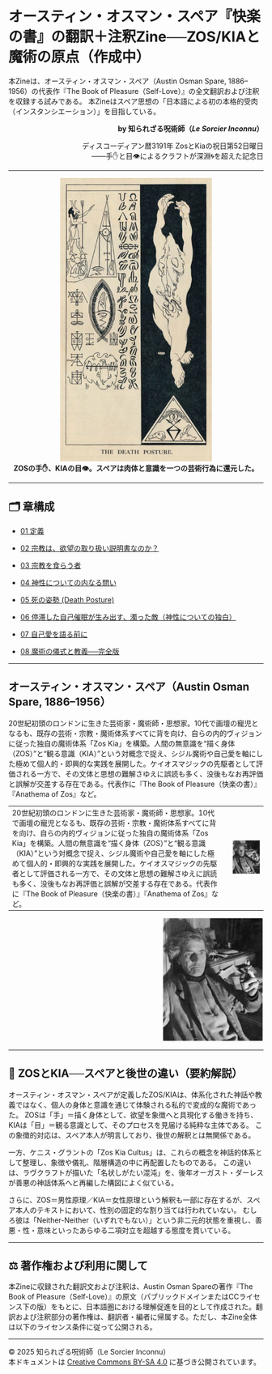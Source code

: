 # オースティン・オスマン・スペア『快楽の書』の翻訳＋注釈Zine──ZOS/KIAと魔術の原点（作成中）

本Zineは、オースティン・オスマン・スペア（Austin Osman Spare, 1886–1956）の代表作『The Book of Pleasure（Self-Love）』の全文翻訳および注釈を収録する試みである。
本Zineはスペア思想の「日本語による初の本格的受肉（インスタンシエーション）」を目指している。

<div align="right">

**by 知られざる呪術師（*Le Sorcier Inconnu*）**  

ディスコーディアン暦3191年 ZosとKiaの祝日第52日曜日  
――手✋と目👁によるクラフトが深淵🌀を超えた記念日  

</div>

---


<div align="center">
 <img src="death_posture.jpg" width="300">
</div>

<div align="center">
<b>ZOSの手✋、KIAの目👁。スペアは肉体と意識を一つの芸術行為に還元した。</b>
</div>

---


## 🗂 章構成
 
- [01 定義](01_definitions.md)

- [02 宗教は、欲望の取り扱い説明書なのか？](02_on_religion_and_faith.md)

- [03 宗教を食らう者](03_self_love_and_sigils.md)

- [04 神性についての内なる問い](04_kia_and_neither_neither.md)

- [05 死の姿勢 (Death Posture)](05_death_posture.md)

- [06 停滞した自己催眠が生み出す、濁った敵（神性についての独白）](06_soliloquy_on_godhead.md)

- [07 自己愛を語る前に](07_on_duality_and_ecstasy.md)

- [08 魔術の儀式と教義──完全版](08_closing_remarks.md)

---
## オースティン・オスマン・スペア（Austin Osman Spare, 1886–1956）
20世紀初頭のロンドンに生きた芸術家・魔術師・思想家。10代で画壇の寵児となるも、既存の芸術・宗教・魔術体系すべてに背を向け、自らの内的ヴィジョンに従った独自の魔術体系「Zos Kia」を構築。人間の無意識を“描く身体（ZOS）”と“観る意識（KIA）”という対概念で捉え、シジル魔術や自己愛を軸にした極めて個人的・即興的な実践を展開した。ケイオスマジックの先駆者として評価される一方で、その文体と思想の難解さゆえに誤読も多く、没後もなお再評価と誤解が交差する存在である。代表作に『The Book of Pleasure（快楽の書）』『Anathema of Zos』など。

<table> <tr> <td style="vertical-align:top; padding-right:20px;">
20世紀初頭のロンドンに生きた芸術家・魔術師・思想家。10代で画壇の寵児となるも、既存の芸術・宗教・魔術体系すべてに背を向け、自らの内的ヴィジョンに従った独自の魔術体系「Zos Kia」を構築。人間の無意識を“描く身体（ZOS）”と“観る意識（KIA）”という対概念で捉え、シジル魔術や自己愛を軸にした極めて個人的・即興的な実践を展開した。ケイオスマジックの先駆者として評価される一方で、その文体と思想の難解さゆえに誤読も多く、没後もなお再評価と誤解が交差する存在である。代表作に『The Book of Pleasure（快楽の書）』『Anathema of Zos』など。

</td> <td> <img src="spare_photo_relaxed_2.png" alt="Austin Osman Spare" width="600"/> </td> </tr> </table>



<div align="right">
 <img src="spare_photo_relaxed_2.png" width="200">
</div>

---

## 🐌 ZOSとKIA──スペアと後世の違い（要約解説）

オースティン・オスマン・スペアが定義したZOS/KIAは、体系化された神話や教義ではなく、個人の身体と意識を通じて体験される私的で変成的な魔術であった。
ZOSは「手」＝描く身体として、欲望を象徴へと具現化する働きを持ち、KIAは「目」＝観る意識として、そのプロセスを見届ける純粋な主体である。
この象徴的対応は、スペア本人が明言しており、後世の解釈とは無関係である。

一方、ケニス・グラントの「Zos Kia Cultus」は、これらの概念を神話的体系として整理し、象徴や儀礼、階層構造の中に再配置したものである。
この違いは、ラヴクラフトが描いた「名状しがたい混沌」を、後年オーガスト・ダーレスが善悪の神話体系へと再編した構図によく似ている。

さらに、ZOS＝男性原理／KIA＝女性原理という解釈も一部に存在するが、スペア本人のテキストにおいて、性別の固定的な割り当ては行われていない。
むしろ彼は「Neither-Neither（いずれでもない）」という非二元的状態を重視し、善悪・性・意味といったあらゆる二項対立を超越する態度を貫いている。

---

## ⚖️ 著作権および利用に関して

本Zineに収録された翻訳文および注釈は、Austin Osman Spareの著作『The Book of Pleasure（Self-Love）』の原文（パブリックドメインまたはCCライセンス下の版）をもとに、日本語圏における理解促進を目的として作成された。翻訳および注釈部分の著作権は、翻訳者・編者に帰属する。ただし、本Zine全体は以下のライセンス条件に従って公開される。

---

© 2025 知られざる呪術師（Le Sorcier Inconnu）  
本ドキュメントは [Creative Commons BY-SA 4.0](https://creativecommons.org/licenses/by-sa/4.0/deed.ja) に基づき公開されています。
